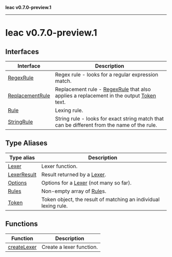 **leac v0.7.0-preview.1**

***

# leac v0.7.0-preview.1

## Interfaces

| Interface | Description |
| ------ | ------ |
| [RegexRule](interfaces/RegexRule.md) | Regex rule - looks for a regular expression match. |
| [ReplacementRule](interfaces/ReplacementRule.md) | Replacement rule - [RegexRule](interfaces/RegexRule.md) that also applies a replacement in the output [Token](type-aliases/Token.md) text. |
| [Rule](interfaces/Rule.md) | Lexing rule. |
| [StringRule](interfaces/StringRule.md) | String rule - looks for exact string match that can be different from the name of the rule. |

## Type Aliases

| Type alias | Description |
| ------ | ------ |
| [Lexer](type-aliases/Lexer.md) | Lexer function. |
| [LexerResult](type-aliases/LexerResult.md) | Result returned by a [Lexer](type-aliases/Lexer.md). |
| [Options](type-aliases/Options.md) | Options for a [Lexer](type-aliases/Lexer.md) (not many so far). |
| [Rules](type-aliases/Rules.md) | Non-empty array of [Rule](interfaces/Rule.md)s. |
| [Token](type-aliases/Token.md) | Token object, the result of matching an individual lexing rule. |

## Functions

| Function | Description |
| ------ | ------ |
| [createLexer](functions/createLexer.md) | Create a lexer function. |
